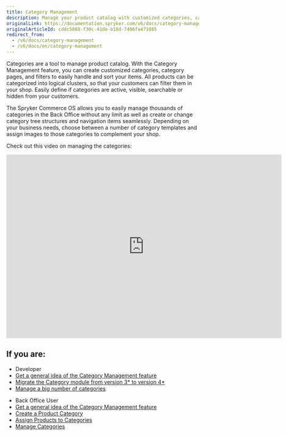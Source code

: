 ```yaml
---
title: Category Management
description: Manage your product catalog with customized categories, category pages, and filters to easily handle and sort your items.
originalLink: https://documentation.spryker.com/v6/docs/category-management
originalArticleId: cddc5888-f30c-41de-b10d-7406fa471085
redirect_from:
  - /v6/docs/category-management
  - /v6/docs/en/category-management
---
```


Categories are a tool to manage product catalog. With the Category Management feature, you can create customized categories, category pages, and filters to easily handle and sort your items. All products can be categorized into logical clusters, so that your customers can filter them in your shop. Easily define if categories are active, visible, searchable or hidden from your customers.

The Spryker Commerce OS allows you to easily manage thousands of categories in the Back Office without any limit as well as create or change category tree structures and navigation items seamlessly. Depending on your business needs, choose between a number of category templates and assign images to those categories to complement your shop.

Check out this video on managing the categories:
<iframe src="https://fast.wistia.net/embed/iframe/g3l3c7xt93" title="Category Management" allowtransparency="true" frameborder="0" scrolling="no" class="wistia_embed" name="wistia_embed" allowfullscreen="0" mozallowfullscreen="0" webkitallowfullscreen="0" oallowfullscreen="0" msallowfullscreen="0" width="720" height="480"></iframe>

## If you are:

<div class="mr-container">
    <div class="mr-list-container">
        <!-- col1 -->
        <div class="mr-col">
            <ul class="mr-list mr-list-green">
                <li class="mr-title">Developer</li>
                <li><a href="docs\scos\user\features\202009.0\category-management\category-management-feature-overview.md" class="mr-link">Get a general idea of the Category Management feature</a></li>
                <li><a href="docs\scos\dev\module-migration-guides\202009.0\migration-guide-category.md" class="mr-link">Migrate the Category module from version 3* to version 4*</a></li>
                <li><a href="docs\scos\dev\tutorials-and-howtos\howtos\feature-howtos\howto-manage-a-big-number-of-categories.md" class="mr-link">Manage a big number of categories</a></li>
            </ul>
        </div>
        <!-- col2 -->
        <div class="mr-col">
            <ul class="mr-list mr-list-blue">
                <li class="mr-title"> Back Office User</li>
                 <li><a href="docs\scos\user\features\202009.0\category-management\category-management-feature-overview.md" class="mr-link">Get a general idea of the Category Management feature</a></li>
                <li><a href="docs\scos\user\user-guides\202009.0\back-office-user-guide\catalog\category\creating-categories.md" class="mr-link">Create a Product Category</a></li>
                 <li><a href="docs\scos\user\user-guides\202009.0\back-office-user-guide\catalog\category\assigning-products-to-categories.md" class="mr-link">Assign Products to Categories</a></li>
                <li><a href="docs\scos\user\user-guides\202009.0\back-office-user-guide\catalog\category\managing-categories.md" class="mr-link">Manage Categories</a></li>
            </ul>
        </div>
    </div>
</div>
